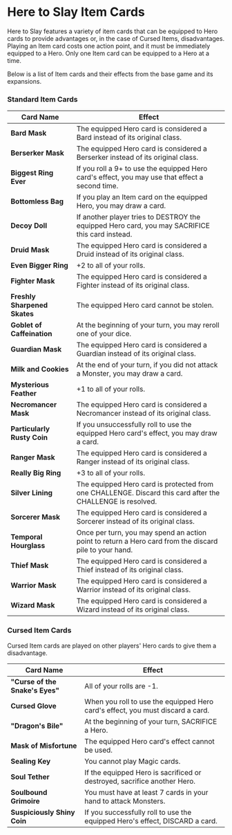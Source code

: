 # Here to Slay Item Cards

Here to Slay features a variety of item cards that can be equipped to Hero cards to provide advantages or, in the case of Cursed Items, disadvantages. Playing an Item card costs one action point, and it must be immediately equipped to a Hero. Only one Item card can be equipped to a Hero at a time.

Below is a list of Item cards and their effects from the base game and its expansions.

### Standard Item Cards

| Card Name | Effect |
|---|---|
| **Bard Mask** | The equipped Hero card is considered a Bard instead of its original class. |
| **Berserker Mask** | The equipped Hero card is considered a Berserker instead of its original class. |
| **Biggest Ring Ever** | If you roll a 9+ to use the equipped Hero card's effect, you may use that effect a second time. |
| **Bottomless Bag** | If you play an Item card on the equipped Hero, you may draw a card. |
| **Decoy Doll** | If another player tries to DESTROY the equipped Hero card, you may SACRIFICE this card instead. |
| **Druid Mask** | The equipped Hero card is considered a Druid instead of its original class. |
| **Even Bigger Ring** | +2 to all of your rolls. |
| **Fighter Mask** | The equipped Hero card is considered a Fighter instead of its original class. |
| **Freshly Sharpened Skates** | The equipped Hero card cannot be stolen. |
| **Goblet of Caffeination** | At the beginning of your turn, you may reroll one of your dice. |
| **Guardian Mask** | The equipped Hero card is considered a Guardian instead of its original class. |
| **Milk and Cookies** | At the end of your turn, if you did not attack a Monster, you may draw a card. |
| **Mysterious Feather** | +1 to all of your rolls. |
| **Necromancer Mask** | The equipped Hero card is considered a Necromancer instead of its original class. |
| **Particularly Rusty Coin** | If you unsuccessfully roll to use the equipped Hero card's effect, you may draw a card. |
| **Ranger Mask** | The equipped Hero card is considered a Ranger instead of its original class. |
| **Really Big Ring** | +3 to all of your rolls. |
| **Silver Lining** | The equipped Hero card is protected from one CHALLENGE. Discard this card after the CHALLENGE is resolved. |
| **Sorcerer Mask** | The equipped Hero card is considered a Sorcerer instead of its original class. |
| **Temporal Hourglass** | Once per turn, you may spend an action point to return a Hero card from the discard pile to your hand. |
| **Thief Mask** | The equipped Hero card is considered a Thief instead of its original class. |
| **Warrior Mask** | The equipped Hero card is considered a Warrior instead of its original class. |
| **Wizard Mask** | The equipped Hero card is considered a Wizard instead of its original class. |

### Cursed Item Cards

Cursed Item cards are played on other players' Hero cards to give them a disadvantage.

| Card Name | Effect |
|---|---|
| **"Curse of the Snake's Eyes"** | All of your rolls are -1. |
| **Cursed Glove** | When you roll to use the equipped Hero card's effect, you must discard a card. |
| **"Dragon's Bile"** | At the beginning of your turn, SACRIFICE a Hero. |
| **Mask of Misfortune** | The equipped Hero card's effect cannot be used. |
| **Sealing Key** | You cannot play Magic cards. |
| **Soul Tether** | If the equipped Hero is sacrificed or destroyed, sacrifice another Hero. |
| **Soulbound Grimoire** | You must have at least 7 cards in your hand to attack Monsters. |
| **Suspiciously Shiny Coin** | If you successfully roll to use the equipped Hero's effect, DISCARD a card. |
